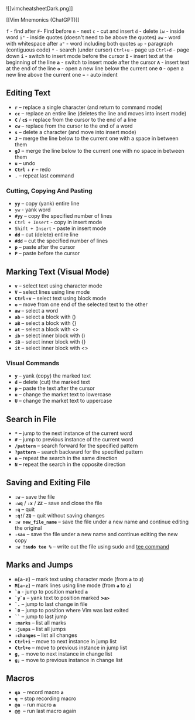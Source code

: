 ![[vimcheatsheetDark.png]]

[[Vim Mnemonics (ChatGPT)]]

`f` - find after
`F`- Find before
`n` - next
`c` - cut and insert
`d` - delete
`iw` - inside word
`i"` - inside quotes (doesn't need to be above the quotes)
`aw` - word with whitespace after
`a"` - word including both quotes
`ap` - paragraph (contiguous code)
`*` - search (under cursor) 
`Ctrl+u` - page up
`Ctrl+d` - page down
**`i`** - switch to insert mode before the cursor
**`I`** - insert text at the beginning of the line
**`a`** - switch to insert mode after the cursor
**`A`** - insert text at the end of the line
**`o`** - open a new line below the current one
**`O`** - open a new line above the current one
`=` - auto indent
## Editing Text
- **`r`** – replace a single character (and return to command mode)
- **`cc`** – replace an entire line (deletes the line and moves into insert mode)
- **`C`** / **`c$`** – replace from the cursor to the end of a line
- **`cw`** – replace from the cursor to the end of a word
- **`s`** – delete a character (and move into insert mode)
- **`J`** – merge the line below to the current one with a space in between them
- **`gJ`** – merge the line below to the current one with no space in between them
- **`u`** – undo
- **`Ctrl`** + **`r`** – redo
- **`.`** – repeat last command
### Cutting, Copying And Pasting
- **`yy`** – copy (yank) entire line
- `yw` - yank word
- **`#yy`** – copy the specified number of lines
- `Ctrl + Insert` - copy in insert mode
- `Shift + Insert` - paste in insert mode
- **`dd`** – cut (delete) entire line
- **`#dd`** – cut the specified number of lines
- **`p`** – paste after the cursor
- **`P`** – paste before the cursor
## Marking Text (Visual Mode)
- **`v`** – select text using character mode
- **`V`** – select lines using line mode
- **`Ctrl`**+**`v`** – select text using block mode
-  **`o`** – move from one end of the selected text to the other
- **`aw`** – select a word
- **`ab`** – select a block with ()
- **`aB`** – select a block with {}
- **`at`** – select a block with <>
- **`ib`** – select inner block with ()
- **`iB`** – select inner block with {}
- **`it`** – select inner block with <>
### Visual Commands
- **`y`** – yank (copy) the marked text
- **`d`** – delete (cut) the marked text
- **`p`** – paste the text after the cursor
- **`u`** – change the market text to lowercase
- **`U`** – change the market text to uppercase
## Search in File
- **`*`** – jump to the next instance of the current word
- **`#`** – jump to previous instance of the current word
- **`/pattern`** – search forward for the specified pattern
- **`?pattern`** – search backward for the specified pattern
- **`n`** – repeat the search in the same direction
- **`N`** – repeat the search in the opposite direction
## Saving and Exiting File
- **`:w`** – save the file
- **`:wq`** / **`:x`** / **`ZZ`** – save and close the file
- **`:q`** – quit
- **`:q!`**/ **`ZQ`** – quit without saving changes
- **`:w new_file_name`** – save the file under a new name and continue editing the original
- **`:sav`** – save the file under a new name and continue editing the new copy
- **`:w !sudo tee %`** – write out the file using sudo and [tee command](https://phoenixnap.com/kb/linux-tee)
## Marks and Jumps
- **`m[a-z]`** – mark text using character mode (from **`a`** to **`z`**)
- **`M[a-z]`** – mark lines using line mode (from **`a`** to **`z`**)
- **`` `a ``** - jump to position marked **`a`**
- **`` `y`a ``** – yank text to position marked **>`a>`**
- **`` `. ``** – jump to last change in file
- **`` `0 ``** – jump to position where Vim was last exited
- **` `` `** – jump to last jump
- **`:marks`** – list all marks
- **`:jumps`** – list all jumps
- **`:changes`** – list all changes
- **`Ctrl+i`** – move to next instance in jump list
- **`Ctrl+o`** – move to previous instance in jump list
- **`g,`** – move to next instance in change list
- **`g;`** – move to previous instance in change list
## Macros
- **`qa`**  – record macro **`a`**
- **`q`**  – stop recording macro
- **`@a`**  – run macro **`a`**
- **`@@`**  – run last macro again